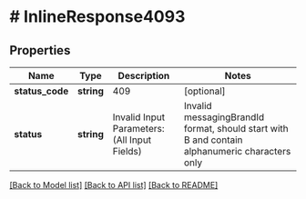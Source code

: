 # # InlineResponse4093

## Properties

Name | Type | Description | Notes
------------ | ------------- | ------------- | -------------
**status_code** | **string** | 409 | [optional]
**status** | **string** | Invalid Input Parameters:(All Input Fields) | Invalid messagingBrandId format, should start with B and contain alphanumeric characters only |  Invalid externalCampaignId format | externalCampaignId is not ACTIVE |  externalCampaignId is not registered | [optional]

[[Back to Model list]](../../README.md#models) [[Back to API list]](../../README.md#endpoints) [[Back to README]](../../README.md)
